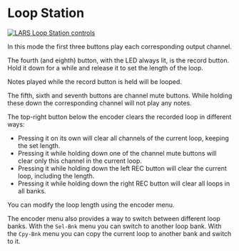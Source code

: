 # Loop Station

[![LARS Loop Station controls](https://www.xythobuz.de/img/lars_loop_controls_small.jpg)](https://www.xythobuz.de/img/lars_loop_controls.jpg)

In this mode the first three buttons play each corresponding output channel.

The fourth (and eighth) button, with the LED always lit, is the record button.
Hold it down for a while and release it to set the length of the loop.

Notes played while the record button is held will be looped.

The fifth, sixth and seventh buttons are channel mute buttons.
While holding these down the corresponding channel will not play any notes.

The top-right button below the encoder clears the recorded loop in different ways:

 * Pressing it on its own will clear all channels of the current loop, keeping the set length.
 * Pressing it while holding down one of the channel mute buttons will clear only this channel in the current loop.
 * Pressing it while holding down the left REC button will clear the current loop, including the length.
 * Pressing it while holding down the right REC button will clear all loops in all banks.

You can modify the loop length using the encoder menu.

The encoder menu also provides a way to switch between different loop banks.
With the `Sel-Bnk` menu you can switch to another loop bank.
With the `Cpy-Bnk` menu you can copy the current loop to another bank and switch to it.
